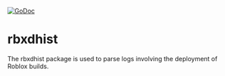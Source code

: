 [![GoDoc](https://godoc.org/github.com/robloxapi/rbxdhist?status.png)](https://godoc.org/github.com/robloxapi/rbxdhist)

# rbxdhist

The rbxdhist package is used to parse logs involving the deployment of Roblox
builds.
